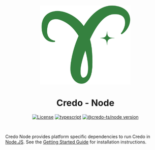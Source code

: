 <p align="center">
  <br />
  <img
    alt="Hyperledger Aries logo"
    src="https://raw.githubusercontent.com/hyperledger/aries-framework-javascript/aa31131825e3331dc93694bc58414d955dcb1129/images/aries-logo.png"
    height="250px"
  />
</p>
<h1 align="center"><b>Credo - Node</b></h1>
<p align="center">
  <a
    href="https://raw.githubusercontent.com/hyperledger/aries-framework-javascript/main/LICENSE"
    ><img
      alt="License"
      src="https://img.shields.io/badge/License-Apache%202.0-blue.svg"
  /></a>
  <a href="https://www.typescriptlang.org/"
    ><img
      alt="typescript"
      src="https://img.shields.io/badge/%3C%2F%3E-TypeScript-%230074c1.svg"
  /></a>
    <a href="https://www.npmjs.com/package/@credo-ts/node"
    ><img
      alt="@credo-ts/node version"
      src="https://img.shields.io/npm/v/@credo-ts/node"
  /></a>

</p>
<br />

Credo Node provides platform specific dependencies to run Credo in [Node.JS](https://nodejs.org). See the [Getting Started Guide](https://github.com/openwallet-foundation/credo-ts#getting-started) for installation instructions.
